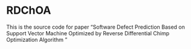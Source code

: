 # RDChOA
This is the source code for paper “Software Defect Prediction Based on Support Vector Machine Optimized by Reverse Differential Chimp Optimization Algorithm
             ”
